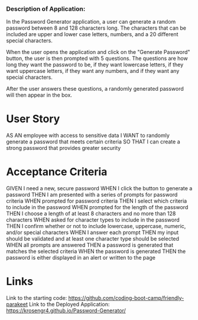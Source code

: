 ### Description of Application:
In the Password Generator application, a user can generate a random password between 8 and 128 characters long.
The characters that can be included are upper and lower case letters, numbers, and a 20 different special characters.

When the user opens the application and click on the "Generate Password" button, the user is then prompted with 5 questions.
The questions are how long they want the password to be, if they want lowercase letters, if they want uppercase letters, if they want any numbers, and if they want any special characters. 

After the user answers these questions, a randomly generated password will then appear in the box.

# User Story
AS AN employee with access to sensitive data
I WANT to randomly generate a password that meets certain criteria
SO THAT I can create a strong password that provides greater security

# Acceptance Criteria 
GIVEN I need a new, secure password
WHEN I click the button to generate a password
THEN I am presented with a series of prompts for password criteria
WHEN prompted for password criteria
THEN I select which criteria to include in the password
WHEN prompted for the length of the password
THEN I choose a length of at least 8 characters and no more than 128 characters
WHEN asked for character types to include in the password
THEN I confirm whether or not to include lowercase, uppercase, numeric, and/or special characters
WHEN I answer each prompt
THEN my input should be validated and at least one character type should be selected
WHEN all prompts are answered
THEN a password is generated that matches the selected criteria
WHEN the password is generated
THEN the password is either displayed in an alert or written to the page

# Links
Link to the starting code: https://github.com/coding-boot-camp/friendly-parakeet
Link to the Deployed Application: https://krosengr4.github.io/Password-Generator/

